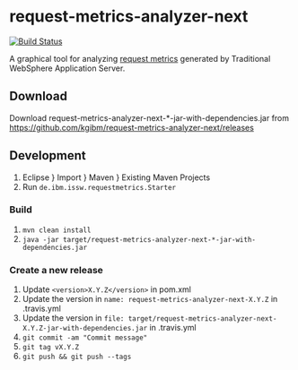 # request-metrics-analyzer-next

[![Build Status](https://travis-ci.org/kgibm/request-metrics-analyzer-next.svg)](https://travis-ci.org/kgibm/request-metrics-analyzer-next)

A graphical tool for analyzing [request metrics](https://www.ibm.com/support/knowledgecenter/en/SSAW57_9.0.5/com.ibm.websphere.nd.multiplatform.doc/ae/tprf_requestmetrics.html) generated by Traditional WebSphere Application Server.

## Download

Download request-metrics-analyzer-next-*-jar-with-dependencies.jar from https://github.com/kgibm/request-metrics-analyzer-next/releases

## Development

1. Eclipse } Import } Maven } Existing Maven Projects
1. Run `de.ibm.issw.requestmetrics.Starter`

### Build

1. `mvn clean install`
1. `java -jar target/request-metrics-analyzer-next-*-jar-with-dependencies.jar`

### Create a new release

1. Update `<version>X.Y.Z</version>` in pom.xml
1. Update the version in `name: request-metrics-analyzer-next-X.Y.Z` in .travis.yml
1. Update the version in `file: target/request-metrics-analyzer-next-X.Y.Z-jar-with-dependencies.jar` in .travis.yml
1. `git commit -am "Commit message"`
1. `git tag vX.Y.Z`
1. `git push && git push --tags`
